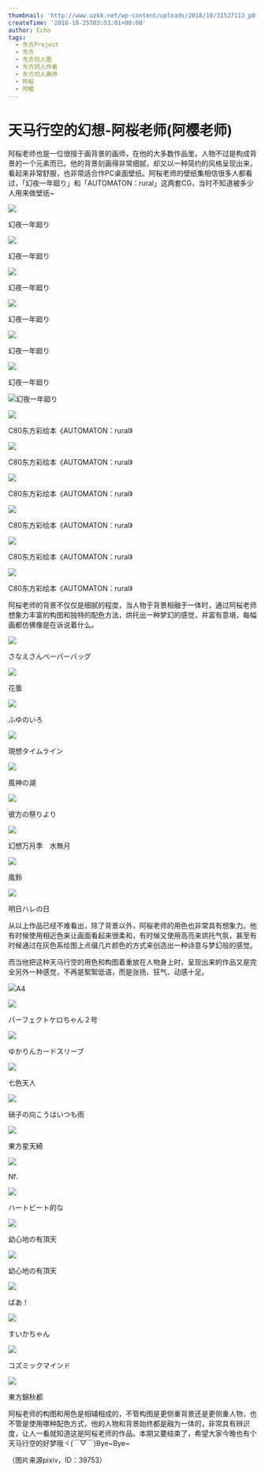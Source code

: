 ```yaml
---
thumbnail: 'http://www.uzkk.net/wp-content/uploads/2018/10/31527113_p0-825x510.jpg'
createTime: '2018-10-25T03:53:01+00:00'
author: Echo
tags:
  - 东方Project
  - 东方
  - 东方同人图
  - 东方同人作者
  - 东方同人画师
  - 阿桜
  - 阿樱
---
```


# 天马行空的幻想-阿桜老师(阿樱老师)

阿桜老师也是一位很擅于画背景的画师，在他的大多数作品里，人物不过是构成背景的一个元素而已。他的背景刻画得非常细腻，却又以一种简约的风格呈现出来，看起来非常舒服，也非常适合作PC桌面壁纸。阿桜老师的壁纸集相信很多人都看过，「幻夜一年廻り」和「AUTOMATON：rural」这两套CG，当时不知道被多少人用来做壁纸~

![](http://www.uzkk.net/wp-content/uploads/2018/10/23442513_p0-1024x759.jpg)

幻夜一年廻り

![](http://www.uzkk.net/wp-content/uploads/2018/10/bfae17b6gw1f893vravovj215o0tiane-1024x725.jpg)

幻夜一年廻り

![](http://www.uzkk.net/wp-content/uploads/2018/10/Anime-Cherry-Blossom-Wallpaper-65-1024x725.jpg)

幻夜一年廻り

![](http://www.uzkk.net/wp-content/uploads/2018/10/bfae17b6gw1f893vt8lfdj215o0ti18n-1024x725.jpg)

幻夜一年廻り

![](http://www.uzkk.net/wp-content/uploads/2018/10/asakura_masatoki_ibuki_suika.png-1024x725.png)

幻夜一年廻り

![](http://www.uzkk.net/wp-content/uploads/2018/10/35905389-touhou-wallpaper-1024x576.jpg)

幻夜一年廻り

![](http://www.uzkk.net/wp-content/uploads/2018/10/8029ee76309494701718bf1b6efca1fe-700.jpg)幻夜一年廻り

![](http://www.uzkk.net/wp-content/uploads/2018/10/20613154_p0-725x1024.jpg)

C80东方彩绘本《AUTOMATON：rural》

![](http://www.uzkk.net/wp-content/uploads/2018/10/2011921114132.jpg)

C80东方彩绘本《AUTOMATON：rural》

![](http://www.uzkk.net/wp-content/uploads/2018/10/2011921114059.jpg)

C80东方彩绘本《AUTOMATON：rural》

![](http://www.uzkk.net/wp-content/uploads/2018/10/2011921114122.jpg)

C80东方彩绘本《AUTOMATON：rural》

![](http://www.uzkk.net/wp-content/uploads/2018/10/2011921114112.jpg)

C80东方彩绘本《AUTOMATON：rural》

![](http://www.uzkk.net/wp-content/uploads/2018/10/2011921114124.jpg)

C80东方彩绘本《AUTOMATON：rural》

阿桜老师的背景不仅仅是细腻的程度，当人物于背景相融于一体时，通过阿桜老师想象力丰富的构图和独特的配色方法，烘托出一种梦幻的感觉，并富有意境，每幅画都仿佛像是在诉说着什么。

![](http://www.uzkk.net/wp-content/uploads/2018/10/32419528_p0-1024x492.jpg)

さなえさんペーパーバッグ

![](http://www.uzkk.net/wp-content/uploads/2018/10/31527113_p0.jpg)

花曇

![](http://www.uzkk.net/wp-content/uploads/2018/10/15106095_p0-724x1024.jpg)

ふゆのいろ

![](http://www.uzkk.net/wp-content/uploads/2018/10/14771288_p0.jpg)

現想タイムライン

![](http://www.uzkk.net/wp-content/uploads/2018/10/11033455_p0.jpg)

風神の湖

![](http://www.uzkk.net/wp-content/uploads/2018/10/35853558_p0-727x1024.jpg)

彼方の祭りより

![](http://www.uzkk.net/wp-content/uploads/2018/10/36402317_p0-745x1024.jpg)

幻想万月季　水無月

![](http://www.uzkk.net/wp-content/uploads/2018/10/27474249_p0.jpg)

風鈴

![](http://www.uzkk.net/wp-content/uploads/2018/10/17354204_p0-724x1024.jpg)

明日ハレの日

从以上作品已经不难看出，除了背景以外，阿桜老师的用色也非常具有想象力。他有时候使用相近色来让画面看起来很柔和，有时候又使用高亮来烘托气氛，甚至有时候通过在灰色系绘图上点缀几片颜色的方式来创造出一种诗意与梦幻般的感觉。

而当他把这种天马行空的用色和构图着重放在人物身上时，呈现出来的作品又是完全另外一种感觉，不再是絮絮低语，而是张扬、狂气、动感十足。

![](http://www.uzkk.net/wp-content/uploads/2018/10/7522328_p0-1024x394.jpg)A4

![](http://www.uzkk.net/wp-content/uploads/2018/10/12655989_p0-1024x725.jpg)

パーフェクトケロちゃん２号

![](http://www.uzkk.net/wp-content/uploads/2018/10/27507825_p0.jpg)

ゆかりんカードスリーブ

![](http://www.uzkk.net/wp-content/uploads/2018/10/15441522_p0.jpg)

七色天人

![](http://www.uzkk.net/wp-content/uploads/2018/10/8191400_p0-1024x759.jpg)

硝子の向こうはいつも雨

![](http://www.uzkk.net/wp-content/uploads/2018/10/7682326_p0.jpg)

東方星天綺

![](http://www.uzkk.net/wp-content/uploads/2018/10/9383663_p0-1024x751.jpg)

Nf.

![](http://www.uzkk.net/wp-content/uploads/2018/10/17080769_p0-732x1024.jpg)

ハートビート的な

![](http://www.uzkk.net/wp-content/uploads/2018/10/9135102_p0.jpg)

幼心地の有頂天

![](http://www.uzkk.net/wp-content/uploads/2018/10/10485325_p0-1024x587.jpg)

幼心地の有頂天

![](http://www.uzkk.net/wp-content/uploads/2018/10/6010377_p0-717x1024.jpg)

ばあ！

![](http://www.uzkk.net/wp-content/uploads/2018/10/13119263_p0.jpg)

すいかちゃん

![](http://www.uzkk.net/wp-content/uploads/2018/10/6202890_p0-1024x648.jpg)

コズミックマインド

![](http://www.uzkk.net/wp-content/uploads/2018/10/6537532_p0-1024x1016.jpg)

東方錦秋都

阿桜老师的构图和用色是相辅相成的，不管构图是更侧重背景还是更侧重人物，也不管是使用哪种配色方式，他的人物和背景始终都是融为一体的，非常具有辨识度，让人一看就知道这是阿桜老师的作品。本期又要结束了，希望大家今晚也有个天马行空的好梦哦ヾ(￣▽￣)Bye~Bye~

（图片来源pixiv，ID：39753）
